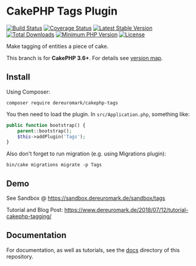 # CakePHP Tags Plugin

[![Build Status](https://img.shields.io/travis/dereuromark/cakephp-tags/master.svg?style=flat-square)](https://travis-ci.org/dereuromark/cakephp-tags)
[![Coverage Status](https://img.shields.io/codecov/c/github/dereuromark/cakephp-tags/master.svg)](https://codecov.io/github/dereuromark/cakephp-tags?branch=master)
[![Latest Stable Version](https://poser.pugx.org/dereuromark/cakephp-tags/v/stable.svg)](https://packagist.org/packages/dereuromark/cakephp-tags)
[![Total Downloads](https://img.shields.io/packagist/dt/dereuromark/cakephp-tags.svg?style=flat-square)](https://packagist.org/packages/dereuromark/cakephp-tags)
[![Minimum PHP Version](https://img.shields.io/badge/php-%3E%3D%205.6-8892BF.svg)](https://php.net/)
[![License](https://img.shields.io/badge/license-MIT-brightgreen.svg?style=flat-square)](https://packagist.org/packages/dereuromark/cakephp-tags)

Make tagging of entities a piece of cake.

This branch is for **CakePHP 3.6+**. For details see [version map](https://github.com/dereuromark/cakephp-tags/wiki#cakephp-version-map).

## Install

Using Composer:

```
composer require dereuromark/cakephp-tags
```

You then need to load the plugin. In `src/Application.php`, something like:

```php
public function bootstrap() {
    parent::bootstrap();
    $this->addPlugin('Tags');
}

```

Also don't forget to run migration (e.g. using Migrations plugin):
```
bin/cake migrations migrate -p Tags
```

## Demo
See Sandbox @ https://sandbox.dereuromark.de/sandbox/tags

Tutorial and Blog Post: https://www.dereuromark.de/2018/07/12/tutorial-cakephp-tagging/

## Documentation

For documentation, as well as tutorials, see the [docs](docs/) directory of this repository.
